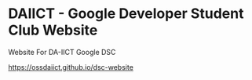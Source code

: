 # DAIICT - Google Developer Student Club Website
Website For DA-IICT Google DSC 

https://ossdaiict.github.io/dsc-website
